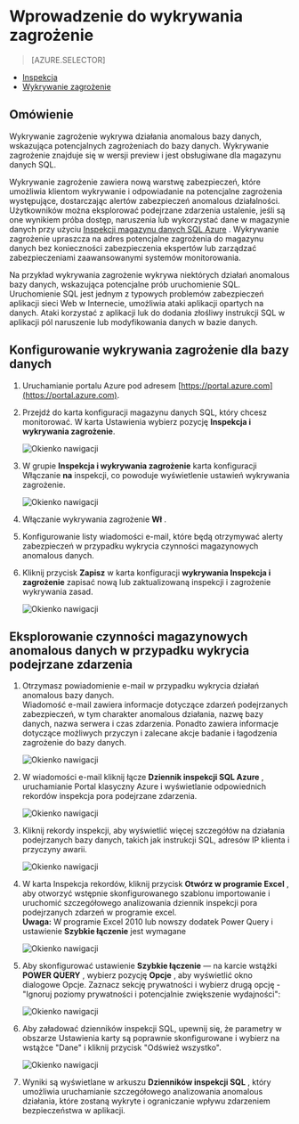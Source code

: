 <properties
   pageTitle="Wprowadzenie do wykrywania zagrożenie magazynu danych SQL"
   description="Jak rozpocząć pracę z wykrywaniem zagrożenie"
   services="sql-data-warehouse"
   documentationCenter=""
   authors="lodipalm"
   manager="barbkess"
   editor=""/>

<tags
   ms.service="sql-data-warehouse"
   ms.devlang="NA"
   ms.topic="article"
   ms.tgt_pltfrm="NA"
   ms.workload="data-services"
   ms.date="09/24/2016"
   ms.author="lodipalm;sonyama;barbkess"/>


# <a name="get-started-with-threat-detection"></a>Wprowadzenie do wykrywania zagrożenie

> [AZURE.SELECTOR]
- [Inspekcja](sql-data-warehouse-auditing-overview.md)
- [Wykrywanie zagrożenie](sql-data-warehouse-security-threat-detection.md)

## <a name="overview"></a>Omówienie

Wykrywanie zagrożenie wykrywa działania anomalous bazy danych, wskazująca potencjalnych zagrożeniach do bazy danych. Wykrywanie zagrożenie znajduje się w wersji preview i jest obsługiwane dla magazynu danych SQL.

Wykrywanie zagrożenie zawiera nową warstwę zabezpieczeń, które umożliwia klientom wykrywanie i odpowiadanie na potencjalne zagrożenia występujące, dostarczając alertów zabezpieczeń anomalous działalności. Użytkowników można eksplorować podejrzane zdarzenia ustalenie, jeśli są one wynikiem próba dostęp, naruszenia lub wykorzystać dane w magazynie danych przy użyciu [Inspekcji magazynu danych SQL Azure](sql-data-warehouse-auditing-overview.md) .
Wykrywanie zagrożenie upraszcza na adres potencjalne zagrożenia do magazynu danych bez konieczności zabezpieczenia ekspertów lub zarządzać zabezpieczeniami zaawansowanymi systemów monitorowania.

Na przykład wykrywania zagrożenie wykrywa niektórych działań anomalous bazy danych, wskazująca potencjalne prób uruchomienie SQL. Uruchomienie SQL jest jednym z typowych problemów zabezpieczeń aplikacji sieci Web w Internecie, umożliwia ataki aplikacji opartych na danych. Ataki korzystać z aplikacji luk do dodania złośliwy instrukcji SQL w aplikacji pól naruszenie lub modyfikowania danych w bazie danych.


## <a name="set-up-threat-detection-for-your-database"></a>Konfigurowanie wykrywania zagrożenie dla bazy danych

1. Uruchamianie portalu Azure pod adresem [https://portal.azure.com](https://portal.azure.com).

2. Przejdź do karta konfiguracji magazynu danych SQL, który chcesz monitorować. W karta Ustawienia wybierz pozycję **Inspekcja i wykrywania zagrożenie**.

    ![Okienko nawigacji][1]

3. W grupie **Inspekcja i wykrywania zagrożenie** karta konfiguracji Włączanie **na** inspekcji, co powoduje wyświetlenie ustawień wykrywania zagrożenie.

    ![Okienko nawigacji][2]

4. Włączanie wykrywania zagrożenie **Wł** .

5. Konfigurowanie listy wiadomości e-mail, które będą otrzymywać alerty zabezpieczeń w przypadku wykrycia czynności magazynowych anomalous danych.

6. Kliknij przycisk **Zapisz** w karta konfiguracji **wykrywania Inspekcja i zagrożenie** zapisać nową lub zaktualizowaną inspekcji i zagrożenie wykrywania zasad.

    ![Okienko nawigacji][3]


## <a name="explore-anomalous-data-warehouse-activities-upon-detection-of-a-suspicious-event"></a>Eksplorowanie czynności magazynowych anomalous danych w przypadku wykrycia podejrzane zdarzenia

1. Otrzymasz powiadomienie e-mail w przypadku wykrycia działań anomalous bazy danych. <br/>
Wiadomość e-mail zawiera informacje dotyczące zdarzeń podejrzanych zabezpieczeń, w tym charakter anomalous działania, nazwę bazy danych, nazwa serwera i czas zdarzenia. Ponadto zawiera informacje dotyczące możliwych przyczyn i zalecane akcje badanie i łagodzenia zagrożenie do bazy danych.<br/>

    ![Okienko nawigacji][4]

2. W wiadomości e-mail kliknij łącze **Dziennik inspekcji SQL Azure** , uruchamianie Portal klasyczny Azure i wyświetlanie odpowiednich rekordów inspekcja pora podejrzane zdarzenia.

    ![Okienko nawigacji][5]

3. Kliknij rekordy inspekcji, aby wyświetlić więcej szczegółów na działania podejrzanych bazy danych, takich jak instrukcji SQL, adresów IP klienta i przyczyny awarii.

    ![Okienko nawigacji][6]

4. W karta Inspekcja rekordów, kliknij przycisk **Otwórz w programie Excel** , aby otworzyć wstępnie skonfigurowanego szablonu importowanie i uruchomić szczegółowego analizowania dziennik inspekcji pora podejrzanych zdarzeń w programie excel.<br/>
**Uwaga:** W programie Excel 2010 lub nowszy dodatek Power Query i ustawienie **Szybkie łączenie** jest wymagane

    ![Okienko nawigacji][7]

5. Aby skonfigurować ustawienie **Szybkie łączenie** — na karcie wstążki **POWER QUERY** , wybierz pozycję **Opcje** , aby wyświetlić okno dialogowe Opcje. Zaznacz sekcję prywatności i wybierz drugą opcję - "Ignoruj poziomy prywatności i potencjalnie zwiększenie wydajności":

    ![Okienko nawigacji][8]

6. Aby załadować dzienników inspekcji SQL, upewnij się, że parametry w obszarze Ustawienia karty są poprawnie skonfigurowane i wybierz na wstążce "Dane" i kliknij przycisk "Odśwież wszystko".

    ![Okienko nawigacji][9]

7. Wyniki są wyświetlane w arkuszu **Dzienników inspekcji SQL** , który umożliwia uruchamianie szczegółowego analizowania anomalous działania, które zostaną wykryte i ograniczanie wpływu zdarzeniem bezpieczeństwa w aplikacji.


<!--Image references-->
[1]: ./media/sql-data-warehouse-security-threat-detection/1_td_click_on_settings.png
[2]: ./media/sql-data-warehouse-security-threat-detection/2_td_turn_on_auditing.png
[3]: ./media/sql-data-warehouse-security-threat-detection/3_td_turn_on_threat_detection.png
[4]: ./media/sql-data-warehouse-security-threat-detection/4_td_email.png
[5]: ./media/sql-data-warehouse-security-threat-detection/5_td_audit_records.png
[6]: ./media/sql-data-warehouse-security-threat-detection/6_td_audit_record_details.png
[7]: ./media/sql-data-warehouse-security-threat-detection/7_td_audit_records_open_excel.png
[8]: ./media/sql-data-warehouse-security-threat-detection/8_td_excel_fast_combine.png
[9]: ./media/sql-data-warehouse-security-threat-detection/9_td_excel_parameters.png
